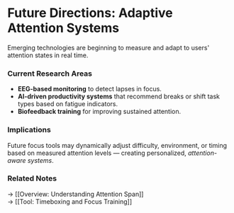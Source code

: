 # Future Directions: Adaptive Attention Systems

Emerging technologies are beginning to measure and adapt to users' attention states in real time.

### Current Research Areas
- **EEG-based monitoring** to detect lapses in focus.
- **AI-driven productivity systems** that recommend breaks or shift task types based on fatigue indicators.
- **Biofeedback training** for improving sustained attention.

### Implications
Future focus tools may dynamically adjust difficulty, environment, or timing based on measured attention levels — creating personalized, *attention-aware systems*.

### Related Notes
→ [[Overview: Understanding Attention Span]]  
→ [[Tool: Timeboxing and Focus Training]]
